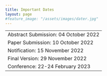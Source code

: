 ```yaml
---
title: Important Dates
layout: page
#feature_image: "/assets/images/dater.jpg"
---
```


<div class="container"></div>
<style> td{min-width:12em} td+td{padding-left:10px;}</style>


<table>
  <tbody>
    <tr><td>Abstract Submission: 04 October 2022</td></tr>
    <tr><td>Paper Submission: 10 October 2022</td></tr>
    <tr><td>Notification: 15 November 2022</td></tr>
    <tr><td>Final Version: 29 November 2022</td></tr>
    <tr><td>Conference: 22-24 February 2023</td></tr>
  </tbody>
</table>
